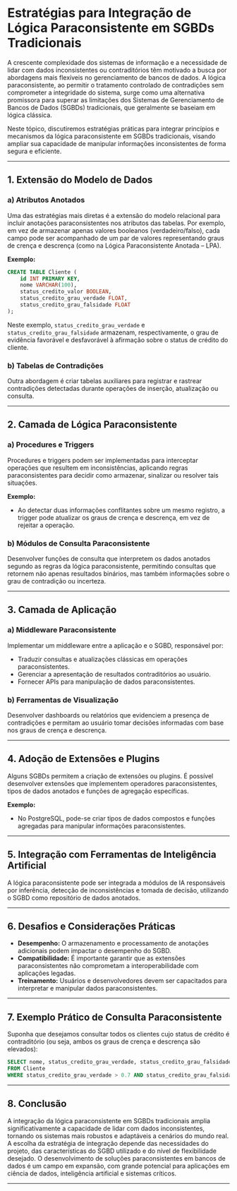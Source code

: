 
# Estratégias para Integração de Lógica Paraconsistente em SGBDs Tradicionais

A crescente complexidade dos sistemas de informação e a necessidade de lidar com dados inconsistentes ou contraditórios têm motivado a busca por abordagens mais flexíveis no gerenciamento de bancos de dados. A lógica paraconsistente, ao permitir o tratamento controlado de contradições sem comprometer a integridade do sistema, surge como uma alternativa promissora para superar as limitações dos Sistemas de Gerenciamento de Bancos de Dados (SGBDs) tradicionais, que geralmente se baseiam em lógica clássica.

Neste tópico, discutiremos estratégias práticas para integrar princípios e mecanismos da lógica paraconsistente em SGBDs tradicionais, visando ampliar sua capacidade de manipular informações inconsistentes de forma segura e eficiente.

---

## 1. **Extensão do Modelo de Dados**

### a) **Atributos Anotados**
Uma das estratégias mais diretas é a extensão do modelo relacional para incluir anotações paraconsistentes nos atributos das tabelas. Por exemplo, em vez de armazenar apenas valores booleanos (verdadeiro/falso), cada campo pode ser acompanhado de um par de valores representando graus de crença e descrença (como na Lógica Paraconsistente Anotada – LPA).

**Exemplo:**
```sql
CREATE TABLE Cliente (
    id INT PRIMARY KEY,
    nome VARCHAR(100),
    status_credito_valor BOOLEAN,
    status_credito_grau_verdade FLOAT,
    status_credito_grau_falsidade FLOAT
);
```
Neste exemplo, `status_credito_grau_verdade` e `status_credito_grau_falsidade` armazenam, respectivamente, o grau de evidência favorável e desfavorável à afirmação sobre o status de crédito do cliente.

### b) **Tabelas de Contradições**
Outra abordagem é criar tabelas auxiliares para registrar e rastrear contradições detectadas durante operações de inserção, atualização ou consulta.

---

## 2. **Camada de Lógica Paraconsistente**

### a) **Procedures e Triggers**
Procedures e triggers podem ser implementadas para interceptar operações que resultem em inconsistências, aplicando regras paraconsistentes para decidir como armazenar, sinalizar ou resolver tais situações.

**Exemplo:**
- Ao detectar duas informações conflitantes sobre um mesmo registro, a trigger pode atualizar os graus de crença e descrença, em vez de rejeitar a operação.

### b) **Módulos de Consulta Paraconsistente**
Desenvolver funções de consulta que interpretem os dados anotados segundo as regras da lógica paraconsistente, permitindo consultas que retornem não apenas resultados binários, mas também informações sobre o grau de contradição ou incerteza.

---

## 3. **Camada de Aplicação**

### a) **Middleware Paraconsistente**
Implementar um middleware entre a aplicação e o SGBD, responsável por:
- Traduzir consultas e atualizações clássicas em operações paraconsistentes.
- Gerenciar a apresentação de resultados contraditórios ao usuário.
- Fornecer APIs para manipulação de dados paraconsistentes.

### b) **Ferramentas de Visualização**
Desenvolver dashboards ou relatórios que evidenciem a presença de contradições e permitam ao usuário tomar decisões informadas com base nos graus de crença e descrença.

---

## 4. **Adoção de Extensões e Plugins**

Alguns SGBDs permitem a criação de extensões ou plugins. É possível desenvolver extensões que implementem operadores paraconsistentes, tipos de dados anotados e funções de agregação específicas.

**Exemplo:**
- No PostgreSQL, pode-se criar tipos de dados compostos e funções agregadas para manipular informações paraconsistentes.

---

## 5. **Integração com Ferramentas de Inteligência Artificial**

A lógica paraconsistente pode ser integrada a módulos de IA responsáveis por inferência, detecção de inconsistências e tomada de decisão, utilizando o SGBD como repositório de dados anotados.

---

## 6. **Desafios e Considerações Práticas**

- **Desempenho:** O armazenamento e processamento de anotações adicionais podem impactar o desempenho do SGBD.
- **Compatibilidade:** É importante garantir que as extensões paraconsistentes não comprometam a interoperabilidade com aplicações legadas.
- **Treinamento:** Usuários e desenvolvedores devem ser capacitados para interpretar e manipular dados paraconsistentes.

---

## 7. **Exemplo Prático de Consulta Paraconsistente**

Suponha que desejamos consultar todos os clientes cujo status de crédito é contraditório (ou seja, ambos os graus de crença e descrença são elevados):

```sql
SELECT nome, status_credito_grau_verdade, status_credito_grau_falsidade
FROM Cliente
WHERE status_credito_grau_verdade > 0.7 AND status_credito_grau_falsidade > 0.7;
```

---

## 8. **Conclusão**

A integração da lógica paraconsistente em SGBDs tradicionais amplia significativamente a capacidade de lidar com dados inconsistentes, tornando os sistemas mais robustos e adaptáveis a cenários do mundo real. A escolha da estratégia de integração depende das necessidades do projeto, das características do SGBD utilizado e do nível de flexibilidade desejado. O desenvolvimento de soluções paraconsistentes em bancos de dados é um campo em expansão, com grande potencial para aplicações em ciência de dados, inteligência artificial e sistemas críticos.

---
```